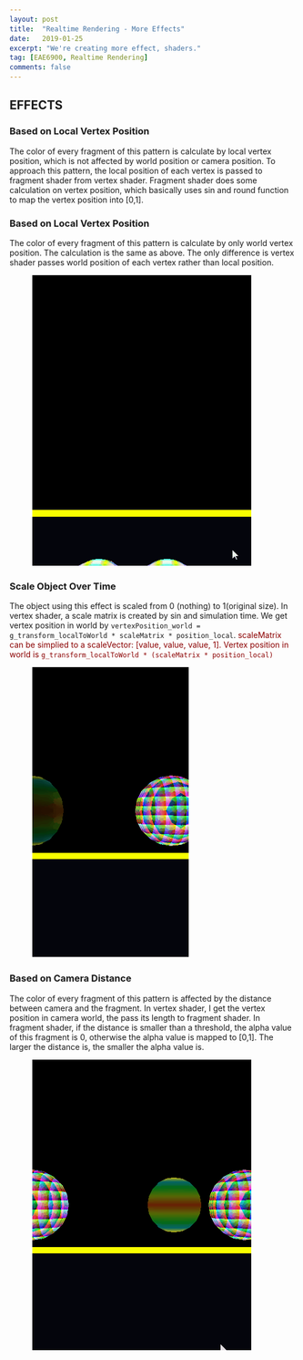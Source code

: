 ```yaml
---
layout: post
title:  "Realtime Rendering - More Effects"
date:   2019-01-25
excerpt: "We're creating more effect, shaders."
tag: [EAE6900, Realtime Rendering]
comments: false
---
```

 
## EFFECTS

### Based on Local Vertex Position

The color of every fragment of this pattern is calculate by local vertex position, which is not affected by world position or camera position. To approach this pattern, the local position of each vertex is passed to fragment shader from vertex shader. Fragment shader does some calculation on vertex position, which basically uses sin and round function to map the vertex position into [0,1].

### Based on Local Vertex Position

The color of every fragment of this pattern is calculate by only world vertex position. The calculation is the same as above. The only difference is vertex shader passes world position of each vertex rather than local position.

<figure>
	<a href="../assets/img/blog/RealtimeRendering/Assignment02/1.gif"><img src="../assets/img/blog/RealtimeRendering/Assignment02/1.gif"></a>
</figure>

### Scale Object Over Time

The object using this effect is scaled from 0 (nothing) to 1(original size). In vertex shader, a scale matrix is created by sin and simulation time. We get vertex position in world by `vertexPosition_world = g_transform_localToWorld * scaleMatrix * position_local`.
<span style="color:darkred;">scaleMatrix can be simplied to a scaleVector: [value, value, value, 1]. Vertex position in world is `g_transform_localToWorld * (scaleMatrix * position_local)`</span>

<figure>
	<a href="../assets/img/blog/RealtimeRendering/Assignment02/2.gif"><img src="../assets/img/blog/RealtimeRendering/Assignment02/2.gif"></a>
</figure>

### Based on Camera Distance

The color of every fragment of this pattern is affected by the distance between camera and the fragment. In vertex shader, I get the vertex position in camera world, the pass its length to fragment shader. In fragment shader, if the distance is smaller than a threshold, the alpha value of this fragment is 0, otherwise the alpha value is mapped to [0,1]. The larger the distance is, the smaller the alpha value is.

<figure>
	<a href="../assets/img/blog/RealtimeRendering/Assignment02/3.gif"><img src="../assets/img/blog/RealtimeRendering/Assignment02/3.gif"></a>
</figure>
